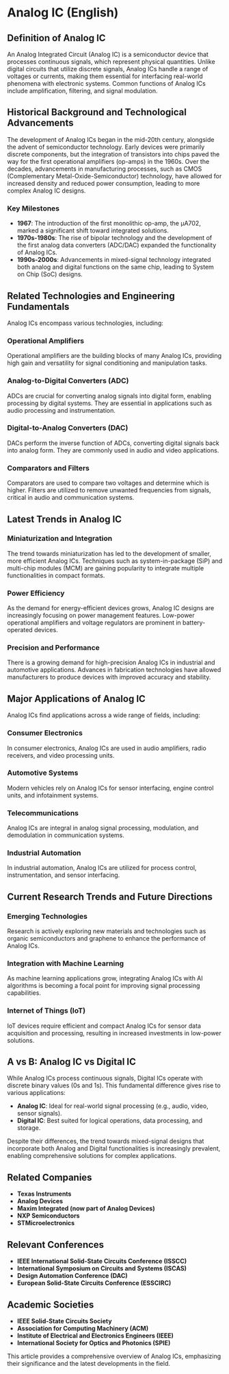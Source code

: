 # Analog IC (English)

## Definition of Analog IC

An Analog Integrated Circuit (Analog IC) is a semiconductor device that processes continuous signals, which represent physical quantities. Unlike digital circuits that utilize discrete signals, Analog ICs handle a range of voltages or currents, making them essential for interfacing real-world phenomena with electronic systems. Common functions of Analog ICs include amplification, filtering, and signal modulation.

## Historical Background and Technological Advancements

The development of Analog ICs began in the mid-20th century, alongside the advent of semiconductor technology. Early devices were primarily discrete components, but the integration of transistors into chips paved the way for the first operational amplifiers (op-amps) in the 1960s. Over the decades, advancements in manufacturing processes, such as CMOS (Complementary Metal-Oxide-Semiconductor) technology, have allowed for increased density and reduced power consumption, leading to more complex Analog IC designs.

### Key Milestones

- **1967**: The introduction of the first monolithic op-amp, the μA702, marked a significant shift toward integrated solutions.
- **1970s-1980s**: The rise of bipolar technology and the development of the first analog data converters (ADC/DAC) expanded the functionality of Analog ICs.
- **1990s-2000s**: Advancements in mixed-signal technology integrated both analog and digital functions on the same chip, leading to System on Chip (SoC) designs.

## Related Technologies and Engineering Fundamentals

Analog ICs encompass various technologies, including:

### Operational Amplifiers

Operational amplifiers are the building blocks of many Analog ICs, providing high gain and versatility for signal conditioning and manipulation tasks.

### Analog-to-Digital Converters (ADC)

ADCs are crucial for converting analog signals into digital form, enabling processing by digital systems. They are essential in applications such as audio processing and instrumentation.

### Digital-to-Analog Converters (DAC)

DACs perform the inverse function of ADCs, converting digital signals back into analog form. They are commonly used in audio and video applications.

### Comparators and Filters

Comparators are used to compare two voltages and determine which is higher. Filters are utilized to remove unwanted frequencies from signals, critical in audio and communication systems.

## Latest Trends in Analog IC

### Miniaturization and Integration

The trend towards miniaturization has led to the development of smaller, more efficient Analog ICs. Techniques such as system-in-package (SiP) and multi-chip modules (MCM) are gaining popularity to integrate multiple functionalities in compact formats.

### Power Efficiency

As the demand for energy-efficient devices grows, Analog IC designs are increasingly focusing on power management features. Low-power operational amplifiers and voltage regulators are prominent in battery-operated devices.

### Precision and Performance

There is a growing demand for high-precision Analog ICs in industrial and automotive applications. Advances in fabrication technologies have allowed manufacturers to produce devices with improved accuracy and stability.

## Major Applications of Analog IC

Analog ICs find applications across a wide range of fields, including:

### Consumer Electronics

In consumer electronics, Analog ICs are used in audio amplifiers, radio receivers, and video processing units.

### Automotive Systems

Modern vehicles rely on Analog ICs for sensor interfacing, engine control units, and infotainment systems.

### Telecommunications

Analog ICs are integral in analog signal processing, modulation, and demodulation in communication systems.

### Industrial Automation

In industrial automation, Analog ICs are utilized for process control, instrumentation, and sensor interfacing.

## Current Research Trends and Future Directions

### Emerging Technologies

Research is actively exploring new materials and technologies such as organic semiconductors and graphene to enhance the performance of Analog ICs. 

### Integration with Machine Learning

As machine learning applications grow, integrating Analog ICs with AI algorithms is becoming a focal point for improving signal processing capabilities.

### Internet of Things (IoT)

IoT devices require efficient and compact Analog ICs for sensor data acquisition and processing, resulting in increased investments in low-power solutions.

## A vs B: Analog IC vs Digital IC

While Analog ICs process continuous signals, Digital ICs operate with discrete binary values (0s and 1s). This fundamental difference gives rise to various applications:

- **Analog IC**: Ideal for real-world signal processing (e.g., audio, video, sensor signals).
- **Digital IC**: Best suited for logical operations, data processing, and storage.

Despite their differences, the trend towards mixed-signal designs that incorporate both Analog and Digital functionalities is increasingly prevalent, enabling comprehensive solutions for complex applications.

## Related Companies

- **Texas Instruments**
- **Analog Devices**
- **Maxim Integrated (now part of Analog Devices)**
- **NXP Semiconductors**
- **STMicroelectronics**

## Relevant Conferences

- **IEEE International Solid-State Circuits Conference (ISSCC)**
- **International Symposium on Circuits and Systems (ISCAS)**
- **Design Automation Conference (DAC)**
- **European Solid-State Circuits Conference (ESSCIRC)**

## Academic Societies

- **IEEE Solid-State Circuits Society**
- **Association for Computing Machinery (ACM)**
- **Institute of Electrical and Electronics Engineers (IEEE)**
- **International Society for Optics and Photonics (SPIE)**

This article provides a comprehensive overview of Analog ICs, emphasizing their significance and the latest developments in the field.
